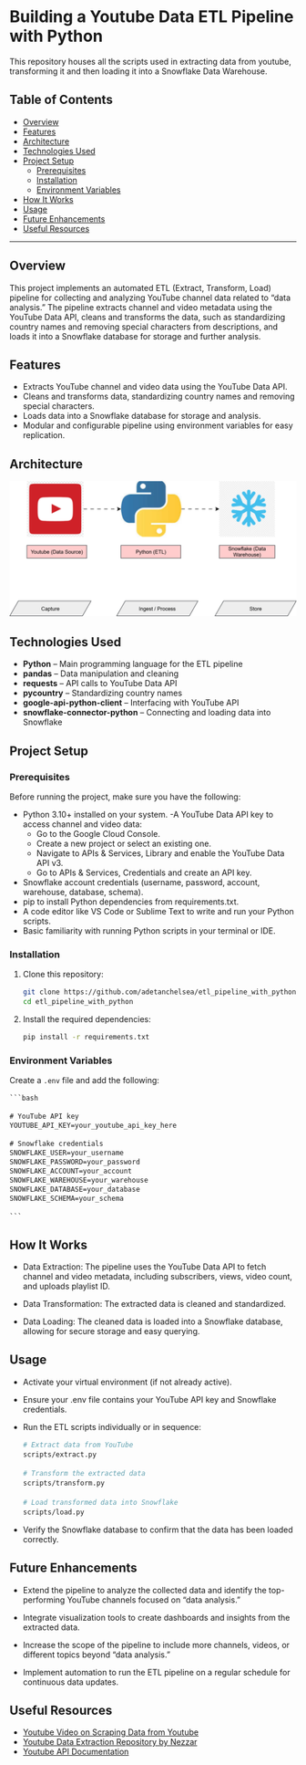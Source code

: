 # Building a Youtube Data ETL Pipeline with Python

This repository houses all the scripts used in extracting data from youtube, transforming it and then loading it into a Snowflake Data Warehouse. 

## Table of Contents
- [Overview](#overview)
- [Features](#features)
- [Architecture](#architecture)
- [Technologies Used](#technologies-used)
- [Project Setup](#project-setup)
  - [Prerequisites](#prerequisites)
  - [Installation](#installation)
  - [Environment Variables](#environment-variables)
- [How It Works](#how-it-works)
- [Usage](#usage)
- [Future Enhancements](#future-enhancements)
- [Useful Resources](#useful-resources)

---

## Overview
This project implements an automated ETL (Extract, Transform, Load) pipeline for collecting and analyzing YouTube channel data related to “data analysis.” The pipeline extracts channel and video metadata using the YouTube Data API, cleans and transforms the data, such as standardizing country names and removing special characters from descriptions, and loads it into a Snowflake database for storage and further analysis.

## Features
- Extracts YouTube channel and video data using the YouTube Data API.
- Cleans and transforms data, standardizing country names and removing special characters.
- Loads data into a Snowflake database for storage and analysis.
- Modular and configurable pipeline using environment variables for easy replication.

## Architecture
![Architecture Diagram](/img/etlarchitecture.svg)

## Technologies Used
- **Python** – Main programming language for the ETL pipeline
- **pandas** – Data manipulation and cleaning
- **requests** – API calls to YouTube Data API
- **pycountry** – Standardizing country names
- **google-api-python-client** – Interfacing with YouTube API
- **snowflake-connector-python** – Connecting and loading data into Snowflake

## Project Setup
### Prerequisites
Before running the project, make sure you have the following:
- Python 3.10+ installed on your system.
-A YouTube Data API key to access channel and video data:
    - Go to the Google Cloud Console.
    - Create a new project or select an existing one.
    - Navigate to APIs & Services, Library and enable the YouTube Data API v3.
    - Go to APIs & Services, Credentials and create an API key.
- Snowflake account credentials (username, password, account, warehouse, database, schema).
- pip to install Python dependencies from requirements.txt.
- A code editor like VS Code or Sublime Text to write and run your Python scripts.
- Basic familiarity with running Python scripts in your terminal or IDE.

### Installation
1. Clone this repository:
   ```bash
   git clone https://github.com/adetanchelsea/etl_pipeline_with_python.git
   cd etl_pipeline_with_python
   ```
2. Install the required dependencies:
   ```bash
   pip install -r requirements.txt
   ```
### Environment Variables
Create a `.env` file and add the following:

    ```bash
    
    # YouTube API key
    YOUTUBE_API_KEY=your_youtube_api_key_here

    # Snowflake credentials
    SNOWFLAKE_USER=your_username
    SNOWFLAKE_PASSWORD=your_password
    SNOWFLAKE_ACCOUNT=your_account
    SNOWFLAKE_WAREHOUSE=your_warehouse
    SNOWFLAKE_DATABASE=your_database
    SNOWFLAKE_SCHEMA=your_schema

    ```

## How It Works
- Data Extraction: The pipeline uses the YouTube Data API to fetch channel and video metadata, including subscribers, views, video count, and uploads playlist ID.

- Data Transformation: The extracted data is cleaned and standardized.

- Data Loading: The cleaned data is loaded into a Snowflake database, allowing for secure storage and easy querying.

## Usage
- Activate your virtual environment (if not already active).
- Ensure your .env file contains your YouTube API key and Snowflake credentials.
- Run the ETL scripts individually or in sequence:

    ```bash
    # Extract data from YouTube
    scripts/extract.py

    # Transform the extracted data
    scripts/transform.py

    # Load transformed data into Snowflake
    scripts/load.py
    
    ```
- Verify the Snowflake database to confirm that the data has been loaded correctly.

## Future Enhancements
- Extend the pipeline to analyze the collected data and identify the top-performing YouTube channels focused on “data analysis.”

- Integrate visualization tools to create dashboards and insights from the extracted data.

- Increase the scope of the pipeline to include more channels, videos, or different topics beyond “data analysis.”

- Implement automation to run the ETL pipeline on a regular schedule for continuous data updates.

## Useful Resources
- [Youtube Video on Scraping Data from Youtube](https://www.youtube.com/watch?v=SwSbnmqk3zY)
- [Youtube Data Extraction Repository by Nezzar](https://github.com/N3zzar/Youtube_data_extraction_project)
- [Youtube API Documentation](https://developers.google.com/youtube/v3)


